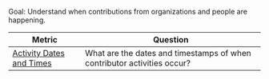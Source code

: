 
Goal: Understand when contributions from organizations and people are happening.


Metric | Question
--- | ---
[Activity Dates and Times](activity-dates-and-times.md) | What are the dates and timestamps of when contributor activities occur?
